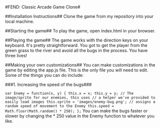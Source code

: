 #FEND: Classic Arcade Game Clone#

##Installation Instructions##
Clone the game from my repository into your local machine.

##Starting the game##
To play the game, open index.html in your browser.

##Playing the game##
The game works with the direction keys on your keyboard. It's pretty straightforward. You got to get the player from the green grass to the river and avoid all the bugs in the process. You have three lives!

##Making your own customizations##
You can make customizations in the game by editing the app.js file. This is the only file you will need to edit. Some of the things you can do include:

###1. Increasing the speed of the bugs###

`
var Enemy = function(x, y) {
    this.x = x;
    this.y = y;
    // The image/sprite for our enemies, this uses
    // a helper we've provided to easily load images
    this.sprite = 'images/enemy-bug.png';
    // assigns a random speed of movement to the Enemy
    this.speed = Math.floor(Math.random() * 250);
};
`
You can make the bugs faster or slower by changing the * 250 value in the Enemy function to whatever you like.

